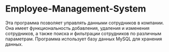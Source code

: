 # Employee-Management-System

Эта программа позволяет управлять данными сотрудников в компании. Она имеет функциональность добавления, удаления и изменения сотрудников, а также поиска и фильтрации сотрудников по различным параметрам. Программа использует базу данных MySQL для хранения данных.
